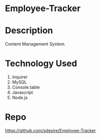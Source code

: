 # Employee-Tracker
# Description
Content Management System.
# Technology Used
1. Inquirer
2. MySQL
3. Console.table
4. Javascript
5. Node.js
# Repo
https://github.com/sdesire/Employee-Tracker
